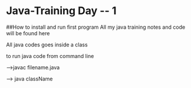 # Java-Training Day -- 1
##How to install and run first program
All my java training notes and code will be found here

All java codes goes inside a class

to run java code from command line

-->javac filename.java 

--> java className
